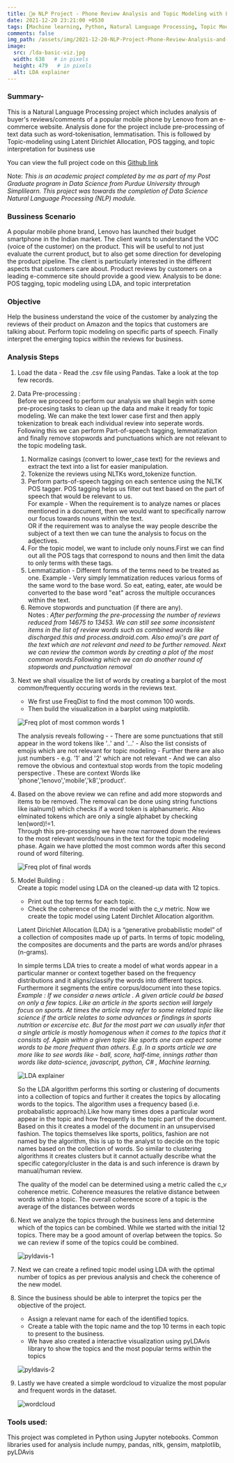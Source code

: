```yaml
---
title: 💬⚙️ NLP Project - Phone Review Analysis and Topic Modeling with Latent Dirichlet Allocation in Python
date: 2021-12-20 23:21:00 +0530 
tags: [Machine learning, Python, Natural Language Processing, Topic Modeling, Latent Dirchlet Allocation, POS-Tagging, numpy, pandas, nltk, gensim, matplotlib, pyLDAvis]
comments: false
img_path: /assets/img/2021-12-20-NLP-Project-Phone-Review-Analysis-and-Topic-Modelling-with-LDA
image:
  src: /lda-basic-viz.jpg
  width: 638   # in pixels
  height: 479   # in pixels
  alt: LDA explainer
---
```


### Summary- 
This is a Natural Language Processing project which includes analysis of buyer's reviews/comments of a popular mobile phone by Lenovo from an e-commerce website. Analysis done for the project include pre-processing of text data such as word-tokenisation, lemmatisation. This is followed by Topic-modeling using Latent Dirichlet Allocation, POS tagging, and topic interpretation for business use

You can view the full project code on this [Github link](https://github.com/Ransomk/NLP-Course-Project-Review-Analysis-and-Topic-Modeling-with-LDA)

Note: _This is an academic project completed by me as part of my Post Graduate program in Data Science from Purdue University through Simplilearn. This project was towards the completion of Data Science Natural Language Processing (NLP) module._

### Bussiness Scenario
A popular mobile phone brand, Lenovo has launched their budget smartphone in the Indian market. The client wants to understand the VOC (voice of the customer) on the product. This will be useful to not just evaluate the current product, but to also get some direction for developing the product pipeline. The client is particularly interested in the different aspects that customers care about. Product reviews by customers on a leading e-commerce site should provide a good view.
Analysis to be done: POS tagging, topic modeling using LDA, and topic interpretation

### Objective
Help the business understand the voice of the customer by analyzing the reviews of their product on Amazon and the topics that customers are talking about. Perform topic modeling on specific parts of speech. Finally interpret the emerging topics within the reviews for business.

### Analysis Steps
1. Load the data - Read the .csv file using Pandas. Take a look at the top few records.
2. Data Pre-processing :  
    Before we proceed to perform our analysis we shall begin with some pre-procesing tasks to clean up the data and make it ready for topic modeling. We can make the text lower case first and then apply tokenization to break each individual review into seperate words. Following this we can perform Part-of-speech tagging, lemmatization and finally remove stopwords and punctuations which are not relevant to the topic modeling task. 
    1. Normalize casings (convert to lower_case text) for the reviews and extract the text into a list for easier manipulation.
    2. Tokenize the reviews using NLTKs word_tokenize function.
    3. Perform parts-of-speech tagging on each sentence using the NLTK POS tagger. POS tagging helps us filter out text based on the part of speech that would be relevant to us.  
    For example -  When the requirement is to analyze names or places mentioned in a document, then we would want to specifically narrow our focus towards nouns within the text.  
    OR if the requirement was to analyse the way people describe the subject of a text then we can tune the analysis to focus on the adjectives.
    4. For the topic model, we want to include only nouns.First we can find out all the POS tags that correspond to nouns and then limit the data to only terms with these tags.
    5. Lemmatization - Different forms of the terms need to be treated as one. Example - Very simply lemmatization reduces various forms of the same word to the base word. So eat, eating, eater, ate would be converted to the base word "eat" across the multiple occurances within the text.
    6. Remove stopwords and punctuation (if there are any).  
    Notes : _After performing the pre-processing the number of reviews reduced from 14675 to 13453. We can still see some inconsistent items in the list of review words such as combined words like discharged.this and process.android.com. Also emoji's are part of the text which are not relevant and need to be further removed. Next we can review the common words by creating a plot of the most common words.Following which we can do another round of stopwords and punctuation removal_
3. Next we shall visualize the list of words by creating a barplot of the most common/frequently occuring words in the reviews text.
    - We first use FreqDist to find the most common 100 words.
    - Then build the visualization in a barplot using matplotlib.

    ![Freq plot of most common words 1](common-words-freq-plot-1.png)

    The analysis reveals following -
       - There are some punctuations that still appear in the word tokens like '..' and '...'
       - Also the list consists of emojis which are not relevant for topic modeling
       - Further there are also just numbers - e.g. '1' and '2' which are not relevant 
       - And we can also remove the obvious and contextual stop words from the topic modeling perspective . These are context Words like 'phone','lenovo','mobile','k8','product'. 
4. Based on the above review we can refine and add more stopwords and items to be removed. The removal can be done using   string functions like isalnum() which checks if a word token is alphanumeric. Also elminated tokens which are only a  single alphabet by checking len(word)!=1.  
Through this pre-processing we have now narrowed down the reviews to the most relevant words/nouns in the text for the topic modeling phase. Again we have plotted the most common words after this second round of word filtering.

    ![Freq plot of final words](final-words-freq-plot-2.png)

5. Model Building :  
    Create a topic model using LDA on the cleaned-up data with 12 topics.
    - Print out the top terms for each topic.
    - Check the coherence of the model with the c_v metric.
    Now we create the topic model using Latent Dirchlet Allocation algorithm.

    Latent Dirichlet Allocation (LDA) is a “generative probabilistic model” of a collection of composites made up of parts. In terms of topic modeling, the composites are documents and the parts are words and/or phrases (n-grams).

    In simple terms LDA tries to create a model of what words appear in a particular manner or context together based on the frequency distributions and it aligns/classify the words into different topics. Furthermore it segments the entire corpus/document into these topics.  
    _Example : If we consider a news article . A given article could be based on only a few topics. Like an article in the sports section will largely focus on sports. At times the article may refer to some related topic like science if the article relates to some advances or findings in sports nutrition or excercise etc. But for the most part we can usually infer that a single article is mostly homogenous when it comes to the topics that it consists of. Again within a given topic like sports one can expect some words to be more frequent than others. E.g. In a sports article we are more like to see words like - ball, score, half-time, innings rather than words like data-science, javascript, python, C# , Machine learning._

     ![LDA explainer](lda-explainer-2.png)

    So the LDA algorithm performs this sorting or clustering of documents into a collection of topics and further it creates the topics by allocating words to the topics. The algorithm uses a frequency based (i.e. probabalistic approach).Like how many times does a particular word appear in the topic and how frequently is the topic part of the document. Based on this it creates a model of the document in an unsupervised fashion. The topics themselves like sports, politics, fashion are not named by the algorithm, this is up to the analyst to decide on the topic names based on the collection of words. So similar to clustering algorithms it creates clusters but it cannot actually describe what the specific category/cluster in the data is and such inference is drawn by manual/human review.
    
    The quality of the model can be determined using a metric called the c_v coherence metric. Coherence measures the relative distance between words within a topic. The overall coherence score of a topic is the average of the distances between words
6. Next we analyze the topics through the business lens and determine which of the topics can be combined. While we started with the initial 12 topics. There may be a good amount of overlap between the topics. So we can review if some of the topics could be combined.
    
    ![pyldavis-1](pyldavis-12-topics.png)

7. Next we can create a refined topic model using LDA with the optimal number of topics as per previous analysis and check the coherence of the new model.
8. Since the business should be able to interpret the topics per the objective of the project. 
    - Assign a relevant name for each of the identified topics.
    - Create a table with the topic name and the top 10 terms in each topic to present to the business.
    - We have also created a interactive visualization using pyLDAvis library to show the topics and the most popular terms within the topics
    
    ![pyldavis-2](pyldavis-final-4-topics.png)

9. Lastly we have created a simple wordcloud to vizualize the most popular and frequent words in the dataset.

    ![wordcloud](wordcloud-final-words.png)
### Tools used:
This project was completed in Python using Jupyter notebooks.
Common libraries used for analysis include numpy, pandas, nltk, gensim, matplotlib, pyLDAvis
